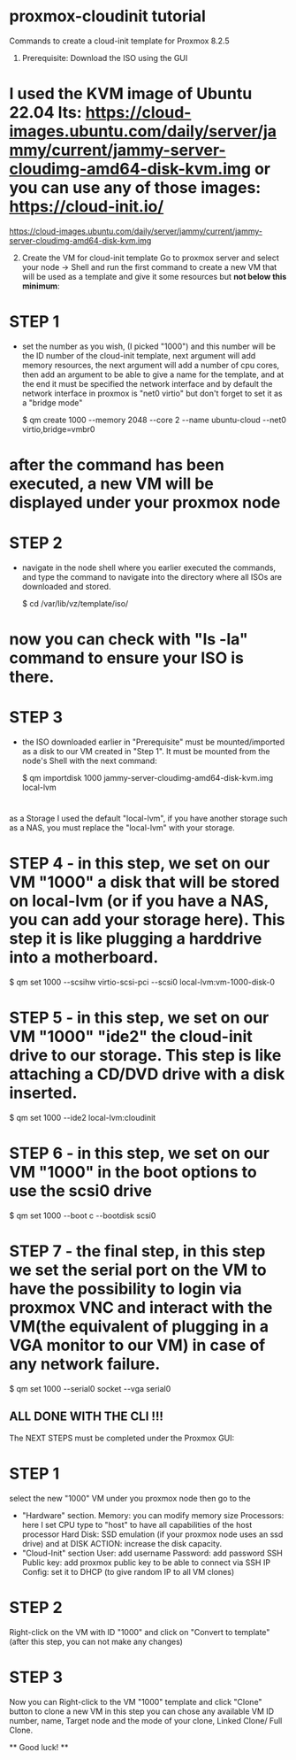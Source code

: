 # proxmox-cloudinit tutorial
Commands to create a cloud-init template for Proxmox 8.2.5

1. Prerequisite:
   Download the ISO using the GUI   

# I used the KVM image of Ubuntu 22.04 lts: https://cloud-images.ubuntu.com/daily/server/jammy/current/jammy-server-cloudimg-amd64-disk-kvm.img or you can use any of those images: https://cloud-init.io/
  https://cloud-images.ubuntu.com/daily/server/jammy/current/jammy-server-cloudimg-amd64-disk-kvm.img

2. Create the VM for cloud-init template
   Go to proxmox server and select your node -> Shell and run the first command to create a new VM that will be used as a template and give it some resources but **not below this minimum**:

# **STEP 1**

- set the number as you wish, (I picked "1000") and this number will be the ID number of the cloud-init template, next argument will add memory resources, the next argument will add a number of cpu cores, then add an argument to be able to give a name for the template, and at the end it must be specified the network interface and by default the network interface in proxmox is "net0 virtio" but don't forget to set it as a "bridge mode"  

  $ qm create 1000 --memory 2048 --core 2 --name ubuntu-cloud --net0 virtio,bridge=vmbr0
# after the command has been executed, a new VM will be displayed under your proxmox node

# **STEP 2**

- navigate in the node shell where you earlier executed the commands, and type the command to navigate into the directory where all ISOs are downloaded and stored.

  $ cd /var/lib/vz/template/iso/
# now you can check with "ls -la" command to ensure your ISO is there.

# **STEP 3** 

- the ISO downloaded earlier in "Prerequisite" must be mounted/imported as a disk to our VM created in "Step 1". It must be mounted from the node's Shell with the next command:
   
  $ qm importdisk 1000 jammy-server-cloudimg-amd64-disk-kvm.img local-lvm                                              
 # 
 as a Storage I used the default "local-lvm", if you have another storage such as a NAS, you must replace the "local-lvm" with your storage.

 # **STEP 4** - in this step, we set on our VM "1000" a disk that will be stored on local-lvm (or if you have a NAS, you can add your storage here). This step it is like plugging a harddrive into a motherboard.

  $ qm set 1000 --scsihw virtio-scsi-pci --scsi0 local-lvm:vm-1000-disk-0

 # **STEP 5** - in this step, we set on our VM "1000" "ide2" the cloud-init drive to our storage. This step is like attaching a CD/DVD drive with a disk inserted.
   
  $ qm set 1000 --ide2 local-lvm:cloudinit
   
 # **STEP 6** - in this step, we set on our VM "1000" in the boot options to use the scsi0 drive
 
  $ qm set 1000 --boot c --bootdisk scsi0

 # **STEP 7** - the final step, in this step we set the serial port on the VM to have the possibility to login via proxmox VNC and interact with the VM(the equivalent of plugging in a VGA monitor to our VM) in case of any network failure.
   
  $ qm set 1000 --serial0 socket --vga serial0

**ALL DONE WITH THE CLI !!!**
-----------------------------

The NEXT STEPS must be completed under the Proxmox GUI:

# STEP 1
select the new "1000" VM under you proxmox node then go to the
- "Hardware" section.
  Memory: you can modify memory size
  Processors: here I set CPU type to "host" to have all capabilities of the host processor
  Hard Disk: SSD emulation (if your proxmox node uses an ssd drive) and at DISK ACTION: increase the disk capacity.
- "Cloud-Init" section
  User: add username
  Password: add password
  SSH Public key: add proxmox public key to be able to connect via SSH
  IP Config: set it to DHCP (to give random IP to all VM clones)

# STEP 2
Right-click on the VM with ID "1000" and click on "Convert to template" (after this step, you can not make any changes)

# STEP 3
Now you can Right-click to the VM "1000" template and click "Clone" button to clone a new VM
in this step you can chose any available VM ID number, name, Target node and the mode of your clone, Linked Clone/ Full Clone.

** Good luck! **


   
  
